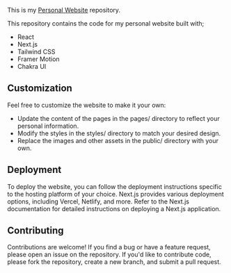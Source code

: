  This is my [Personal Website](https://www.serkannemli.com) repository.

This repository contains the code for my personal website built with;
- React
- Next.js
- Tailwind CSS 
- Framer Motion
- Chakra UI

## Customization
Feel free to customize the website to make it your own:

- Update the content of the pages in the pages/ directory to reflect your personal information.
- Modify the styles in the styles/ directory to match your desired design.
- Replace the images and other assets in the public/ directory with your own.

## Deployment
To deploy the website, you can follow the deployment instructions specific to the hosting platform of your choice. Next.js provides various deployment options, including Vercel, Netlify, and more. Refer to the Next.js documentation for detailed instructions on deploying a Next.js application.

## Contributing
Contributions are welcome! If you find a bug or have a feature request, please open an issue on the repository. If you'd like to contribute code, please fork the repository, create a new branch, and submit a pull request.

